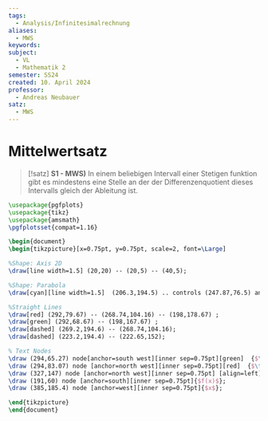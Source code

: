 ```yaml
---
tags:
  - Analysis/Infinitesimalrechnung
aliases:
  - MWS
keywords: 
subject:
  - VL
  - Mathematik 2
semester: SS24
created: 10. April 2024
professor:
  - Andreas Neubauer
satz:
  - MWS
---
```

 

# Mittelwertsatz

> [!satz] **S1 - MWS)** 
> In einem beliebigen Intervall einer Stetigen funktion gibt es mindestens eine Stelle an der der Differenzenquotient dieses Intervalls gleich der Ableitung ist.

```tikz
\usepackage{pgfplots}
\usepackage{tikz}
\usepackage{amsmath}
\pgfplotsset{compat=1.16}

\begin{document}
\begin{tikzpicture}[x=0.75pt, y=0.75pt, scale=2, font=\Large]

%Shape: Axis 2D
\draw[line width=1.5] (20,20) -- (20,5) -- (40,5);

%Shape: Parabola
\draw[cyan][line width=1.5]  (206.3,194.5) .. controls (247.87,76.5) and (289.43,76.5) .. (331,194.5);

%Straight Lines
\draw[red] (292,79.67) -- (268.74,104.16) -- (198,178.67) ;
\draw[green] (292,68.67) -- (198,167.67) ;
\draw[dashed] (269.2,194.6) -- (268.74,104.16);
\draw[dashed] (223.2,194.4) -- (222.65,152);

% Text Nodes
\draw (294,65.27) node[anchor=south west][inner sep=0.75pt][green]  {$\text{Differenzialquotient}$};
\draw (294,83.07) node [anchor=north west][inner sep=0.75pt][red]  {$\text{Differenzenquotient}$};
\draw (327,147) node [anchor=north west][inner sep=0.75pt] [align=left] {(stetig)};
\draw (191,60) node [anchor=south][inner sep=0.75pt]{$f(x)$};
\draw (385,185.4) node [anchor=west][inner sep=0.75pt]{$x$};

\end{tikzpicture}
\end{document}
```